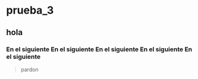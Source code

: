 # prueba_3
## hola
### En el siguiente En el siguiente En el siguiente En el siguiente En el siguiente

> pardon